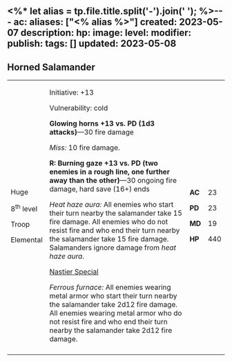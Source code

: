 <%* let alias = tp.file.title.split('-').join(' '); %>---
ac: 
aliases: ["<% alias %>"]
created: 2023-05-07
description: 
hp: 
image: 
level: 
modifier: 
publish: 
tags: []
updated: 2023-05-08
---

## Horned Salamander

<table>
<colgroup>
<col style="width: 16%" />
<col style="width: 71%" />
<col style="width: 5%" />
<col style="width: 6%" />
</colgroup>
<tbody>
<tr class="odd">
<td><p>Huge</p>
<p>8<sup>th</sup> level</p>
<p>Troop</p>
<p>Elemental</p></td>
<td><p>Initiative: +13</p>
<p>Vulnerability: cold</p>
<p><strong>Glowing horns +13 vs. PD (1d3 attacks)</strong>—30 fire
damage</p>
<p><em>Miss:</em> 10 fire damage.</p>
<p><strong>R: Burning gaze +13 vs. PD (two enemies in a rough line, one
further away than the other)</strong>—30 ongoing fire damage, hard save
(16+) ends</p>
<p><em>Heat haze aura:</em> All enemies who start their turn nearby the
salamander take 15 fire damage. All enemies who do not resist fire and
who end their turn nearby the salamander take 15 fire damage.
Salamanders ignore damage from <em>heat haze aura</em>.</p>
<p><u>Nastier Special</u></p>
<p><em>Ferrous furnace:</em> All enemies wearing metal armor who start
their turn nearby the salamander take 2d12 fire damage. All enemies
wearing metal armor who do not resist fire and who end their turn nearby
the salamander take 2d12 fire damage.</p></td>
<td><p><strong>AC</strong></p>
<p><strong>PD</strong></p>
<p><strong>MD</strong></p>
<p><strong>HP</strong></p></td>
<td><p>23</p>
<p>23</p>
<p>19</p>
<p>440</p></td>
</tr>
<tr class="even">
<td></td>
<td></td>
<td></td>
<td></td>
</tr>
</tbody>
</table>

